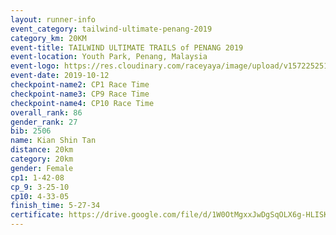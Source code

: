 ```yaml
---
layout: runner-info 
event_category: tailwind-ultimate-penang-2019 
category_km: 20KM 
event-title: TAILWIND ULTIMATE TRAILS of PENANG 2019 
event-location: Youth Park, Penang, Malaysia 
event-logo: https://res.cloudinary.com/raceyaya/image/upload/v1572252513/logo/utop-2019_h9tzys.jpg 
event-date: 2019-10-12 
checkpoint-name2: CP1 Race Time 
checkpoint-name3: CP9 Race Time 
checkpoint-name4: CP10 Race Time 
overall_rank: 86
gender_rank: 27
bib: 2506
name: Kian Shin Tan
distance: 20km
category: 20km
gender: Female
cp1: 1-42-08
cp_9: 3-25-10
cp10: 4-33-05
finish_time: 5-27-34
certificate: https://drive.google.com/file/d/1W0OtMgxxJwDgSqOLX6g-HLISKirSlDZG/view?usp=sharing
---
```

